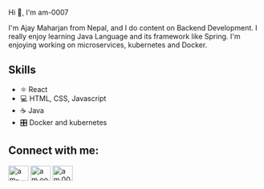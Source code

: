 
Hi 👋, I'm am-0007

I'm Ajay Maharjan from Nepal, and I do content on Backend Development. I really enjoy learning Java Language and its framework like Spring. I'm enjoying working on microservices, kubernetes and Docker.

## Skills
* ⚛️ React
* 💻 HTML, CSS, Javascript
* ☕ Java 
* 🎛️ Docker and kubernetes

## Connect with me:
<p align="left">
<a href="https://linkedin.com/in/am-oo07" target="blank"><img align="center" src="https://raw.githubusercontent.com/rahuldkjain/github-profile-readme-generator/master/src/images/icons/Social/linked-in-alt.svg" alt="am-oo07" height="30" width="40" /></a>
<a href="https://instagram.com/am.oo07" target="blank"><img align="center" src="https://raw.githubusercontent.com/rahuldkjain/github-profile-readme-generator/master/src/images/icons/Social/instagram.svg" alt="am.oo07" height="30" width="40" /></a>
<a href="https://discord.gg/am.0007" target="blank"><img align="center" src="https://raw.githubusercontent.com/rahuldkjain/github-profile-readme-generator/master/src/images/icons/Social/discord.svg" alt="am.0007" height="30" width="40" /></a>
</p>
